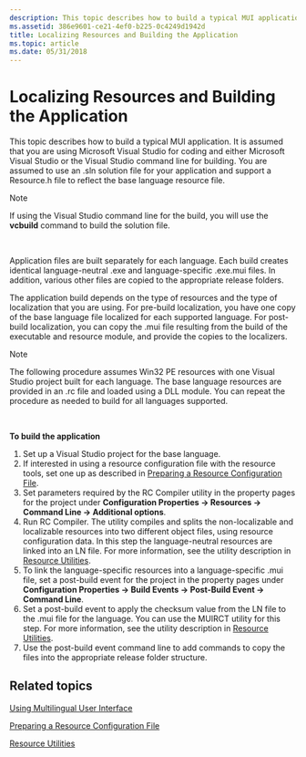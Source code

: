 ```yaml
---
description: This topic describes how to build a typical MUI application.
ms.assetid: 386e9601-ce21-4ef0-b225-0c4249d1942d
title: Localizing Resources and Building the Application
ms.topic: article
ms.date: 05/31/2018
---
```


# Localizing Resources and Building the Application

This topic describes how to build a typical MUI application. It is assumed that you are using Microsoft Visual Studio for coding and either Microsoft Visual Studio or the Visual Studio command line for building. You are assumed to use an .sln solution file for your application and support a Resource.h file to reflect the base language resource file.

> [!Note]  
> If using the Visual Studio command line for the build, you will use the **vcbuild** command to build the solution file.

 

Application files are built separately for each language. Each build creates identical language-neutral .exe and language-specific .exe.mui files. In addition, various other files are copied to the appropriate release folders.

The application build depends on the type of resources and the type of localization that you are using. For pre-build localization, you have one copy of the base language file localized for each supported language. For post-build localization, you can copy the .mui file resulting from the build of the executable and resource module, and provide the copies to the localizers.

> [!Note]  
> The following procedure assumes Win32 PE resources with one Visual Studio project built for each language. The base language resources are provided in an .rc file and loaded using a DLL module. You can repeat the procedure as needed to build for all languages supported.

 

**To build the application**

1.  Set up a Visual Studio project for the base language.
2.  If interested in using a resource configuration file with the resource tools, set one up as described in [Preparing a Resource Configuration File](preparing-a-resource-configuration-file.md).
3.  Set parameters required by the RC Compiler utility in the property pages for the project under **Configuration Properties → Resources → Command Line → Additional options**.
4.  Run RC Compiler. The utility compiles and splits the non-localizable and localizable resources into two different object files, using resource configuration data. In this step the language-neutral resources are linked into an LN file. For more information, see the utility description in [Resource Utilities](resource-utilities.md).
5.  To link the language-specific resources into a language-specific .mui file, set a post-build event for the project in the property pages under **Configuration Properties → Build Events → Post-Build Event → Command Line**.
6.  Set a post-build event to apply the checksum value from the LN file to the .mui file for the language. You can use the MUIRCT utility for this step. For more information, see the utility description in [Resource Utilities](resource-utilities.md).
7.  Use the post-build event command line to add commands to copy the files into the appropriate release folder structure.

## Related topics

<dl> <dt>

[Using Multilingual User Interface](using-multilingual-user-interface.md)
</dt> <dt>

[Preparing a Resource Configuration File](preparing-a-resource-configuration-file.md)
</dt> <dt>

[Resource Utilities](resource-utilities.md)
</dt> </dl>

 

 



